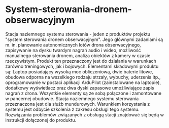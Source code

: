 # System-sterowania-dronem-obserwacyjnym

Stacja naziemnego systemu sterowania - jeden z produktów projektu "system sterowania dronem obserwacyjnym". Jego głównymi zadaniami są m. in. planowanie autonomicznych lotów drona obserwacyjnego, zapisywanie na dysku twardym nagrań audio i wideo, możliwość manualnego sterowania dronem, analiza obiektów z kamery w czasie rzeczywistym. Produkt ten przeznaczony jest do działania w warunkach zarówno treningowych, jak i bojowych. Elementami składowymi produktu są: Laptop posiadający wysoką moc obliczeniową, dwie baterie litowe, obudowa odporna na wszelkiego rodzaju strzały, wybuchy, uderzenia itp., oprogramowanie w postaci aplikacji ArduPilot (zainstalowane na laptopie), dodatkowy wyświetlacz oraz dwa dyski zapasowe umożliwiające zapis nagrań z drona. Wszystkie elementy są ze sobą połączone i zamontowane w pancernej obudowie. Stacja naziemnego systemu sterowania przeznaczona jest dla służb mundurowych. Warunkiem korzystania z systemu jest odbycie szkolenia z zakresu obsługi tego systemu. Rozwiązania problemów związanych z obsługą stacji znajdować się będą w instrukcji dołączonej do produktu.  
